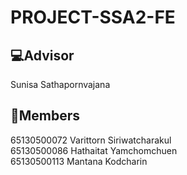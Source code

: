 # PROJECT-SSA2-FE
<h2>💻Advisor</h2>
Sunisa Sathapornvajana
<h2>🧸Members</h2>
65130500072 Varittorn Siriwatcharakul </br>
65130500086 Hathaitat Yamchomchuen </br>
65130500113 Mantana Kodcharin </br>
